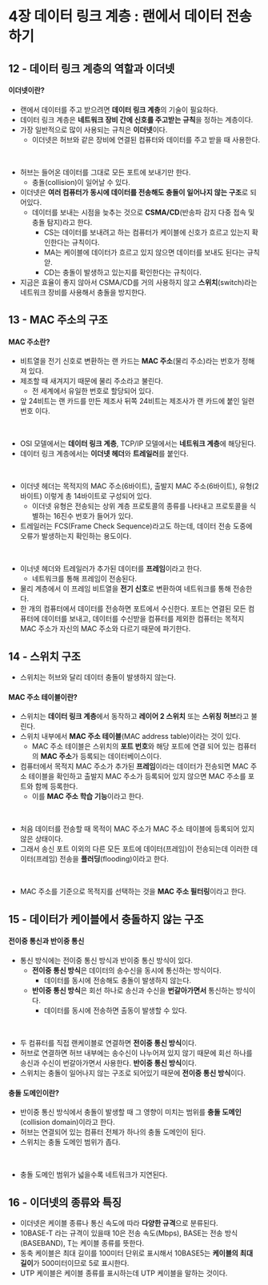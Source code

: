 # 4장 데이터 링크 계층 : 랜에서 데이터 전송하기

## 12 - 데이터 링크 계층의 역할과 이더넷

#### 이더넷이란?

- 랜에서 데이터를 주고 받으려면 **데이터 링크 계층**의 기술이 필요하다.
- 데이터 링크 계층은 **네트워크 장비 간에 신호를 주고받는 규칙**을 정하는 계층이다.
- 가장 일반적으로 많이 사용되는 규칙은 **이더넷**이다.
  - 이더넷은 허브와 같은 장비에 연결된 컴퓨터와 데이터를 주고 받을 때 사용한다.

<br>

- 허브는 들어온 데이터를 그대로 모든 포트에 보내기만 한다.
  - 충돌(collision)이 일어날 수 있다.
- 이더넷은 **여러 컴퓨터가 동시에 데이터를 전송해도 충돌이 일어나지 않는 구조**로 되어있다.
  - 데이터를 보내는 시점을 늦추는 것으로 **CSMA/CD**(반송파 감지 다중 접속 및 충돌 탐지)라고 한다.
    - CS는 데이터를 보내려고 하는 컴퓨터가 케이블에 신호가 흐르고 있는지 확인한다는 규칙이다.
    - MA는 케이블에 데이터가 흐르고 있지 않으면 데이터를 보내도 된다는 규칙앋.
    - CD는 충돌이 발생하고 있는지를 확인한다는 규칙이다.
- 지금은 효율이 좋지 않아서 CSMA/CD를 거의 사용하지 않고 **스위치**(switch)라는 네트워크 장비를 사용해서 충돌을 방지한다.

## 13 - MAC 주소의 구조

#### MAC 주소란?

- 비트열을 전기 신호로 변환하는 랜 카드는 **MAC 주소**(물리 주소)라는 번호가 정해져 있다.
- 제조할 때 새겨지기 때문에 물리 주소라고 불린다.
  - 전 세계에서 유일한 번호로 할당되어 있다.
- 앞 24비트는 랜 카드를 만든 제조사 뒤쪽 24비트는 제조사가 랜 카드에 붙인 일련번호 이다.

<br />

- OSI 모델에서는 **데이터 링크 계층**, TCP/IP 모델에서는 **네트워크 계층**에 해당된다.
- 데이터 링크 계층에서는 **이더넷 헤더**와 **트레일러**를 붙인다.

<br />

- 이더넷 헤더는 목적지의 MAC 주소(6바이트), 출발지 MAC 주소(6바이트), 유형(2바이트) 이렇게 총 14바이트로 구성되어 있다.
  - 이더넷 유형은 전송되는 상위 계층 프로토콜의 종류를 나타내고 프로토콜을 식별하는 16진수 번호가 들어가 있다.
- 트레일러는 FCS(Frame Check Sequence)라고도 하는데, 데이터 전송 도중에 오류가 발생하는지 확인하는 용도이다.

<br />

- 이너넷 헤더와 트레일러가 추가된 데이터를 **프레임**이라고 한다.
  - 네트워크를 통해 프레임이 전송된다.
- 물리 계층에서 이 프레임 비트열을 **전기 신호**로 변환하여 네트워크를 통해 전송한다.
- 한 개의 컴퓨터에서 데이터를 전송하면 포트에서 수신한다. 포트는 연결된 모든 컴퓨터에 데이터를 보내고, 데이터를 수신받을 컴퓨터를 제외한 컴퓨터는 목적지 MAC 주소가 자신의 MAC 주소와 다르기 때문에 파기한다.

## 14 - 스위치 구조

- 스위치는 허브와 달리 데이터 충돌이 발생하지 않는다.

#### MAC 주소 테이블이란?

- 스위치는 **데이터 링크 계층**에서 동작하고 **레이어 2 스위치** 또는 **스위칭 허브**라고 불린다.
- 스위치 내부에서 **MAC 주소 테이블**(MAC address table)이라는 것이 있다.
  - MAC 주소 테이블은 스위치의 **포트 번호**와 해당 포트에 연결 되어 있는 컴퓨터의 **MAC 주소**가 등록되는 데이터베이스이다.
- 컴퓨터에서 목적지 MAC 주소가 추가된 **프레임**이라는 데이터가 전송되면 MAC 주소 테이블을 확인하고 출발지 MAC 주소가 등록되어 있지 않으면 MAC 주소를 포트와 함께 등록한다.
  - 이를 **MAC 주소 학습 기능**이라고 한다.

<br />

- 처음 데이터를 전송할 때 목적이 MAC 주소가 MAC 주소 테이블에 등록되어 있지 않은 상태이다.
- 그래서 송신 포트 이외의 다른 모든 포트에 데이터(프레임)이 전송되는데 이러한 데이터(프레임) 전송을 **플러딩**(flooding)이라고 한다.

<br />

- MAC 주소를 기준으로 목적지를 선택하는 것을 **MAC 주소 필터링**이라고 한다.

## 15 - 데이터가 케이블에서 충돌하지 않는 구조

#### 전이중 통신과 반이중 통신

- 통신 방식에는 전이중 통신 방식과 반이중 통신 방식이 있다.
  - **전이중 통신 방식**은 데이터의 송수신을 동시에 통신하는 방식이다.
    - 데이터를 동시에 전송해도 충돌이 발생하지 않는다.
  - **반이중 통신 방식**은 회선 하나로 송신과 수신을 **번갈아가면서** 통신하는 방식이다.
    - 데이터를 동시에 전송하면 출동이 발생할 수 있다.

<br />

- 두 컴퓨터를 직접 랜케이블로 연결하면 **전이중 통신 방식**이다.
- 허브로 연결하면 허브 내부에는 송수신이 나누어져 있지 않기 때문에 회선 하나를 송신과 수신이 번갈아가면서 사용한다. **반이중 통신 방식**이다.
- 스위치는 충돌이 일어나지 않는 구조로 되어있기 때문에 **전이중 통신 방식**이다.

#### 충돌 도메인이란?

- 반이중 통신 방식에서 충돌이 발생할 때 그 영향이 미치는 범위를 **충돌 도메인**(collision domain)이라고 한다.
- 허브는 연결되어 있는 컴퓨터 전체가 하나의 충돌 도메인이 된다.
- 스위치는 충돌 도메인 범위가 좁다.

<br />

- 충돌 도메인 범위가 넓을수록 네트워크가 지연된다.

## 16 - 이더넷의 종류와 특징

- 이더넷은 케이블 종류나 통신 속도에 따라 **다양한 규격**으로 분류된다.
- 10BASE-T 라는 규격이 있을때 10은 전송 속도(Mbps), BASE는 전송 방식(BASEBAND), T는 케이블 종류를 뜻한다.
- 동축 케이블은 최대 길이를 100미터 단위로 표시해서 10BASE5는 **케이블의 최대 길이**가 500미터이므로 5로 표시한다.
- UTP 케이블은 케이블 종류를 표시하는데 UTP 케이블을 말하는 것이다.
